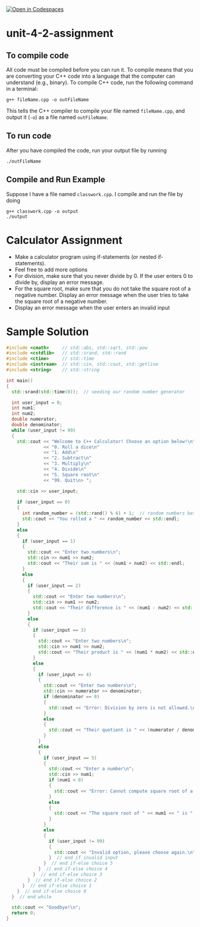 [![Open in Codespaces](https://classroom.github.com/assets/launch-codespace-2972f46106e565e64193e422d61a12cf1da4916b45550586e14ef0a7c637dd04.svg)](https://classroom.github.com/open-in-codespaces?assignment_repo_id=17553197)
# unit-4-2-assignment

## To compile code
All code must be compiled before you can run it.  To compile means that you are converting your C++ code into a language that the computer can understand (e.g., binary).  To compile C++ code, run the following command in a terminal:
```
g++ fileName.cpp -o outFileName
```
This tells the C++ compiler to compile your file named `fileName.cpp`, and output it (`-o`) as a file named `outFileName`.

## To run code
After you have compiled the code, run your output file by running
```
./outFileName
```

## Compile and Run Example
Suppose I have a file named `classwork.cpp`.  I compile and run the file by doing
```
g++ classwork.cpp -o output
./output
```

# Calculator Assignment
* Make a calculator program using if-statements (or nested if-statements).
* Feel free to add more options
* For division, make sure that you never divide by 0.  If the user enters 0 to divide by, display an error message.
* For the square root, make sure that you do not take the square root of a negative number.  Display an error message when the user tries to take the square root of a negative number.
* Display an error message when the user enters an invalid input

# Sample Solution
```c++
#include <cmath>     // std::abs, std::sqrt, std::pow
#include <cstdlib>   // std::srand, std::rand
#include <ctime>     // std::time
#include <iostream>  // std::cin, std::cout, std::getline
#include <string>    // std::string

int main()
{
  std::srand(std::time(0));  // seeding our random number generator

  int user_input = 0;
  int num1;
  int num2;
  double numerator;
  double denominator;
  while (user_input != 99)
  {
    std::cout << "Welcome to C++ Calculator! Choose an option below!\n"
              << "0. Roll a dice\n"        
              << "1. Add\n"
              << "2. Subtract\n"
              << "3. Multiply\n"
              << "4. Divide\n"
              << "5. Square root\n"
              << "99. Quit\n> ";

    std::cin >> user_input;
    
    if (user_input == 0)
    {
      int random_number = (std::rand() % 6) + 1;  // random numbers between 1 and 6
      std::cout << "You rolled a " << random_number << std::endl;
    }
    else
    {
      if (user_input == 1)
      {
        std::cout << "Enter two numbers\n";
        std::cin >> num1 >> num2;
        std::cout << "Their sum is " << (num1 + num2) << std::endl;
      }
      else
      {
        if (user_input == 2)
        {
          std::cout << "Enter two numbers\n";
          std::cin >> num1 >> num2;
          std::cout << "Their difference is " << (num1 - num2) << std::endl;
        }
        else
        {
          if (user_input == 3)
          {
            std::cout << "Enter two numbers\n";
            std::cin >> num1 >> num2;
            std::cout << "Their product is " << (num1 * num2) << std::endl;
          }
          else
          {
            if (user_input == 4)
            {
              std::cout << "Enter two numbers\n";
              std::cin >> numerator >> denominator;
              if (denominator == 0)
              {
                std::cout << "Error: Division by zero is not allowed.\n";
              }
              else
              {
                std::cout << "Their quotient is " << (numerator / denominator) << std::endl;
              }
            }
            else
            {
              if (user_input == 5)
              {
                std::cout << "Enter a number\n";
                std::cin >> num1;
                if (num1 < 0)
                {
                  std::cout << "Error: Cannot compute square root of a negative number.\n";
                }
                else
                {
                  std::cout << "The square root of " << num1 << " is " << sqrt(num1) << std::endl;
                }
              }
              else
              {
                if (user_input != 99)
                {
                  std::cout << "Invalid option, please choose again.\n";
                }  // end if invalid input
              }  // end if-else choice 5
            }  // end if-else choice 4
          }  // end if-else choice 3
        }  // end if-else choice 2
      }  // end if-else choice 1
    }  // end if-else choice 0
  }  // end while

  std::cout << "Goodbye!\n";
  return 0;
}
```
